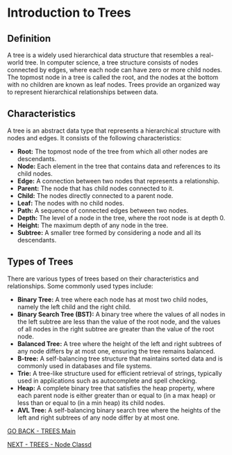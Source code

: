 # Introduction to Trees
## Definition

A tree is a widely used hierarchical data structure that resembles a real-world tree. In computer science, a tree structure consists of nodes connected by edges, where each node can have zero or more child nodes. The topmost node in a tree is called the root, and the nodes at the bottom with no children are known as leaf nodes. Trees provide an organized way to represent hierarchical relationships between data.
## Characteristics
A tree is an abstract data type that represents a hierarchical structure with nodes and edges. It consists of the following characteristics:

* **Root:** The topmost node of the tree from which all other nodes are descendants.
* **Node:** Each element in the tree that contains data and references to its child nodes.
* **Edge:** A connection between two nodes that represents a relationship.
* **Parent:** The node that has child nodes connected to it.
* **Child:** The nodes directly connected to a parent node.
* **Leaf:** The nodes with no child nodes.
* **Path:** A sequence of connected edges between two nodes.
* **Depth:** The level of a node in the tree, where the root node is at depth 0.
* **Height:** The maximum depth of any node in the tree.
* **Subtree:** A smaller tree formed by considering a node and all its descendants.

## Types of Trees
There are various types of trees based on their characteristics and relationships. Some commonly used types include:

* **Binary Tree:** A tree where each node has at most two child nodes, namely the left child and the right child.
* **Binary Search Tree (BST):** A binary tree where the values of all nodes in the left subtree are less than the value of the root node, and the values of all nodes in the right subtree are greater than the value of the root node.
* **Balanced Tree:** A tree where the height of the left and right subtrees of any node differs by at most one, ensuring the tree remains balanced.
* **B-tree:** A self-balancing tree structure that maintains sorted data and is commonly used in databases and file systems.
* **Trie:** A tree-like structure used for efficient retrieval of strings, typically used in applications such as autocomplete and spell checking.
* **Heap:** A complete binary tree that satisfies the heap property, where each parent node is either greater than or equal to (in a max heap) or less than or equal to (in a min heap) its child nodes.
* **AVL Tree:** A self-balancing binary search tree where the heights of the left and right subtrees of any node differ by at most one.


[GO BACK - TREES Main](3-Tree.md)

[NEXT - TREES - Node Classd](3-Tree-Imp-1.md)